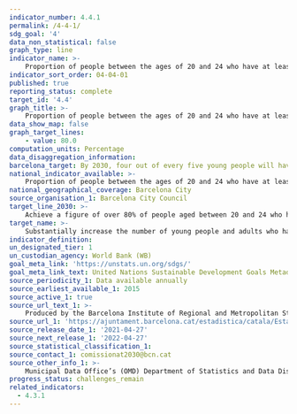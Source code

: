 ```yaml
---
indicator_number: 4.4.1
permalink: /4-4-1/
sdg_goal: '4'
data_non_statistical: false
graph_type: line
indicator_name: >-
    Proportion of people between the ages of 20 and 24 who have at least a higher secondary school (Batxillerat) or Intermediate Vocational qualification
indicator_sort_order: 04-04-01
published: true
reporting_status: complete
target_id: '4.4'
graph_title: >-
    Proportion of people between the ages of 20 and 24 who have at least a higher secondary school (Batxillerat) or Intermediate Vocational qualification
data_show_map: false
graph_target_lines:
    - value: 80.0
computation_units: Percentage
data_disaggregation_information: 
barcelona_target: By 2030, four out of every five young people will have completed some type of post-obligatory training 
national_indicator_available: >-
    Proportion of people between the ages of 20 and 24 who have at least a higher secondary school (Batxillerat) or Intermediate Vocational qualification
national_geographical_coverage: Barcelona City
source_organisation_1: Barcelona City Council
target_line_2030: >-
    Achieve a figure of over 80% of people aged between 20 and 24 who have successfully completed at least a higher secondary school (Batxillerat) or Intermediate Vocational qualification
target_name: >-
    Substantially increase the number of young people and adults who have relevant skills, especially technical and professional skills, to gain access to employment, decent jobs and entrepreneurship
indicator_definition:
un_designated_tier: 1
un_custodian_agency: World Bank (WB)
goal_meta_link: 'https://unstats.un.org/sdgs/'
goal_meta_link_text: United Nations Sustainable Development Goals Metadata (pdf 894kB)
source_periodicity_1: Data available annually
source_earliest_available_1: 2015
source_active_1: true
source_url_text_1: >-
    Produced by the Barcelona Institute of Regional and Metropolitan Studies (IERMB) based on the Municipal Data Office’s (OMD) Department of Statistics and Data Dissemination
source_url_1: 'https://ajuntament.barcelona.cat/estadistica/catala/Estadistiques_per_temes/Poblacio_i_demografia/Poblacio/Padro_municipal_habitants/evo/ev06.htm'
source_release_date_1: '2021-04-27'
source_next_release_1: '2022-04-27'
source_statistical_classification_1: 
source_contact_1: comissionat2030@bcn.cat
source_other_info_1: >-
    Municipal Data Office’s (OMD) Department of Statistics and Data Dissemination
progress_status: challenges_remain
related_indicators: 
  - 4.3.1
---
```

